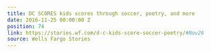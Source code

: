 ```yaml
---
title: DC SCORES kids scores through soccer, poetry, and more
date: 2016-11-25 00:00:00 Z
position: 74
link: https://stories.wf.com/d-c-kids-score-soccer-poetry/#Nov26
source: Wells Fargo Stories
---
```



